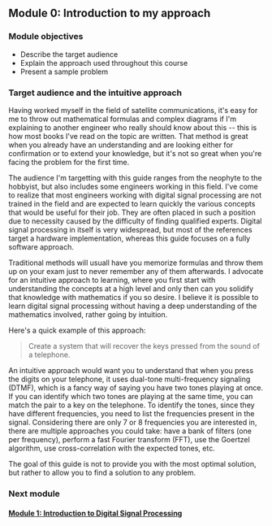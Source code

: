 ## Module 0: Introduction to my approach

### Module objectives

- Describe the target audience
- Explain the approach used throughout this course
- Present a sample problem


### Target audience and the intuitive approach

Having worked myself in the field of satellite communications, it's easy for me to throw out mathematical formulas and complex diagrams if I'm explaining to another engineer who really should know about this -- this is how most books I've read on the topic are written. That method is great when you already have an understanding and are looking either for confirmation or to extend your knowledge, but it's not so great when you're facing the problem for the first time.

The audience I'm targetting with this guide ranges from the neophyte to the hobbyist, but also includes some engineers working in this field. I've come to realize that most engineers working with digital signal processing are not trained in the field and are expected to learn quickly the various concepts that would be useful for their job. They are often placed in such a position due to necessity caused by the difficulty of finding qualified experts. Digital signal processing in itself is very widespread, but most of the references target a hardware implementation, whereas this guide focuses on a fully software approach.

Traditional methods will usuall have you memorize formulas and throw them up on your exam just to never remember any of them afterwards. I advocate for an intuitive approach to learning, where you first start with understanding the concepts at a high level and only then can you solidify that knowledge with mathematics if you so desire. I believe it is possible to learn digital signal processing without having a deep understanding of the mathematics involved, rather going by intuition.

Here's a quick example of this approach:
> Create a system that will recover the keys pressed from the sound of a telephone.

An intuitive approach would want you to understand that when you press the digits on your telephone, it uses dual-tone multi-frequency signaling (DTMF), which is a fancy way of saying you have two tones playing at once. If you can identify which two tones are playing at the same time, you can match the pair to a key on the telephone. To identify the tones, since they have different frequencies, you need to list the frequencies present in the signal. Considering there are only 7 or 8 frequencies you are interested in, there are multiple approaches you could take: have a bank of filters (one per frequency), perform a fast Fourier transform (FFT), use the Goertzel algorithm, use cross-correlation with the expected tones, etc.

The goal of this guide is not to provide you with the most optimal solution, but rather to allow you to find a solution to any problem.


### Next module

#### [Module 1: Introduction to Digital Signal Processing](module1.md)
